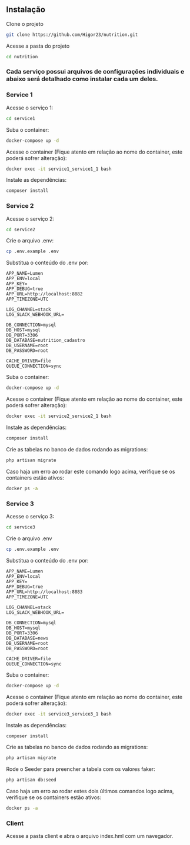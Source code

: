 ## Instalação

Clone o projeto
```sh
git clone https://github.com/Higor23/nutrition.git
```
Acesse a pasta do projeto
```sh
cd nutrition
```

### Cada serviço possui arquivos de configurações individuais e abaixo será detalhado como instalar cada um deles.

### Service 1
Acesse o serviço 1:
```sh
cd service1
```
Suba o container:
```sh
docker-compose up -d
```
Acesse o container (Fique atento em relação ao nome do container, este poderá sofrer alteração):
```sh
docker exec -it service1_service1_1 bash
```
Instale as dependências:
```sh
composer install
```

### Service 2
Acesse o serviço 2:
```sh
cd service2
```
Crie o arquivo .env:
```sh
cp .env.example .env
```
Substitua o conteúdo do .env por:
```dosini
APP_NAME=Lumen
APP_ENV=local
APP_KEY=
APP_DEBUG=true
APP_URL=http://localhost:8882
APP_TIMEZONE=UTC

LOG_CHANNEL=stack
LOG_SLACK_WEBHOOK_URL=

DB_CONNECTION=mysql
DB_HOST=mysql
DB_PORT=3306
DB_DATABASE=nutrition_cadastro
DB_USERNAME=root
DB_PASSWORD=root

CACHE_DRIVER=file
QUEUE_CONNECTION=sync
```

Suba o container:
```sh
docker-compose up -d
```
Acesse o container (Fique atento em relação ao nome do container, este poderá sofrer alteração):
```sh
docker exec -it service2_service2_1 bash
```
Instale as dependências:
```sh
composer install
```
Crie as tabelas no banco de dados rodando as migrations:
```sh
php artisan migrate
```
Caso haja um erro ao rodar este comando logo acima, verifique se os containers estão ativos:
```sh
docker ps -a
```

### Service 3
Acesse o serviço 3:
```sh
cd service3
```
Crie o arquivo .env
```sh
cp .env.example .env
```
Substitua o conteúdo do .env por:
```dosini
APP_NAME=Lumen
APP_ENV=local
APP_KEY=
APP_DEBUG=true
APP_URL=http://localhost:8883
APP_TIMEZONE=UTC

LOG_CHANNEL=stack
LOG_SLACK_WEBHOOK_URL=

DB_CONNECTION=mysql
DB_HOST=mysql
DB_PORT=3306
DB_DATABASE=news
DB_USERNAME=root
DB_PASSWORD=root

CACHE_DRIVER=file
QUEUE_CONNECTION=sync
```

Suba o container:
```sh
docker-compose up -d
```
Acesse o container (Fique atento em relação ao nome do container, este poderá sofrer alteração):
```sh
docker exec -it service3_service3_1 bash
```
Instale as dependências:
```sh
composer install
```
Crie as tabelas no banco de dados rodando as migrations:
```sh
php artisan migrate
```
Rode o Seeder para preencher a tabela com os valores faker:
```sh
php artisan db:seed
```
Caso haja um erro ao rodar estes dois últimos comandos logo acima, verifique se os containers estão ativos:
```sh
docker ps -a
```
### Client

Acesse a pasta client e abra o arquivo index.hml com um navegador.




